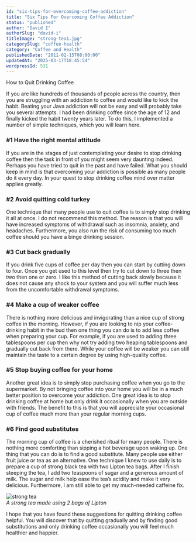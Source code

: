 ```yaml
---
id: "six-tips-for-overcoming-coffee-addiction"
title: "Six Tips For Overcoming Coffee Addiction"
status: "published"
author: "David I"
authorSlug: "david-i"
titleImage: "strong-tea1.jpg"
categorySlug: "coffee-health"
category: "Coffee and Health"
publishedDate: "2011-02-15T08:00:00"
updatedAt: "2025-03-17T18:45:54"
wordpressId: 531
---
```


How to Quit Drinking Coffee

If you are like hundreds of thousands of people across the country, then you are struggling with an addiction to coffee and would like to kick the habit. Beating your Java addiction will not be easy and will probably take you several attempts. I had been drinking coffee since the age of 12 and finally kicked the habit twenty years later. To do this, I implemented a number of simple techniques, which you will learn here.

### #1 Have the right mental attitude

If you are in the stages of just contemplating your desire to stop drinking coffee then the task in front of you might seem very daunting indeed. Perhaps you have tried to quit in the past and have failed. What you should keep in mind is that overcoming your addiction is possible as many people do it every day. In your quest to stop drinking coffee mind over matter applies greatly.

### #2 Avoid quitting cold turkey

One technique that many people use to quit coffee is to simply stop drinking it all at once. I do not recommend this method. The reason is that you will have increased symptoms of withdrawal such as insomnia, anxiety, and headaches. Furthermore, you also run the risk of consuming too much coffee should you have a binge drinking session.

### #3 Cut back gradually

If you drink five cups of coffee per day then you can start by cutting down to four. Once you get used to this level then try to cut down to three then two then one or zero. I like this method of cutting back slowly because it does not cause any shock to your system and you will suffer much less from the uncomfortable withdrawal symptoms.

### #4 Make a cup of weaker coffee

There is nothing more delicious and invigorating than a nice cup of strong coffee in the morning. However, if you are looking to nip your coffee-drinking habit in the bud then one thing you can do is to add less coffee when preparing your cup. For example, if you are used to adding three tablespoons per cup then why not try adding two heaping tablespoons and gradually cut back from there. While your coffee will be weaker you can still maintain the taste to a certain degree by using high-quality coffee.

### #5 Stop buying coffee for your home

Another great idea is to simply stop purchasing coffee when you go to the supermarket. By not bringing coffee into your home you will be in a much better position to overcome your addiction. One great idea is to stop drinking coffee at home but only drink it occasionally when you are outside with friends. The benefit to this is that you will appreciate your occasional cup of coffee much more than your regular morning cups.

### #6 Find good substitutes

The morning cup of coffee is a cherished ritual for many people. There is nothing more comforting than sipping a hot beverage upon waking up. One thing that you can do is to find a good substitute. Many people use either fruit juice or tea as an alternative. One technique I knew to use daily is to prepare a cup of strong black tea with two Lipton tea bags. After I finish steeping the tea, I add two teaspoons of sugar and a generous amount of milk. The sugar and milk help ease the tea’s acidity and make it very delicious. Furthermore, I am still able to get my much-needed caffeine fix.

![strong tea](strong-tea1.jpg)  
*A strong tea made using 2 bags of Lipton*

I hope that you have found these suggestions for quitting drinking coffee helpful. You will discover that by quitting gradually and by finding good substitutions and only drinking coffee occasionally you will feel much healthier and happier.
